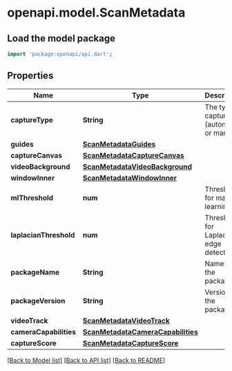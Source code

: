 # openapi.model.ScanMetadata

## Load the model package
```dart
import 'package:openapi/api.dart';
```

## Properties
Name | Type | Description | Notes
------------ | ------------- | ------------- | -------------
**captureType** | **String** | The type of capture (automatic or manual) | [optional] 
**guides** | [**ScanMetadataGuides**](ScanMetadataGuides.md) |  | [optional] 
**captureCanvas** | [**ScanMetadataCaptureCanvas**](ScanMetadataCaptureCanvas.md) |  | [optional] 
**videoBackground** | [**ScanMetadataVideoBackground**](ScanMetadataVideoBackground.md) |  | [optional] 
**windowInner** | [**ScanMetadataWindowInner**](ScanMetadataWindowInner.md) |  | [optional] 
**mlThreshold** | **num** | Threshold for machine learning | [optional] 
**laplacianThreshold** | **num** | Threshold for Laplacian edge detection | [optional] 
**packageName** | **String** | Name of the package | [optional] 
**packageVersion** | **String** | Version of the package | [optional] 
**videoTrack** | [**ScanMetadataVideoTrack**](ScanMetadataVideoTrack.md) |  | [optional] 
**cameraCapabilities** | [**ScanMetadataCameraCapabilities**](ScanMetadataCameraCapabilities.md) |  | [optional] 
**captureScore** | [**ScanMetadataCaptureScore**](ScanMetadataCaptureScore.md) |  | [optional] 

[[Back to Model list]](../README.md#documentation-for-models) [[Back to API list]](../README.md#documentation-for-api-endpoints) [[Back to README]](../README.md)


